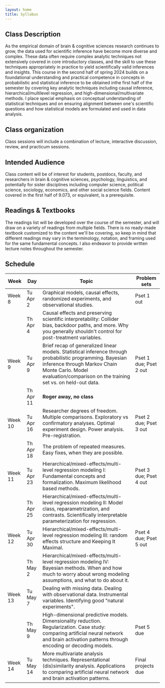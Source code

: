 ```yaml
---
layout: home
title: Syllabus
---
```


## Class Description

  As the empirical domain of brain & cognitive sciences research continues to grow, the data used for scientific inference have become more diverse and complex. These data often require complex analytic techniques not extensively covered in core introductory classes, and the skill to use these techniques appropriately in practice to yield scientifically valid inferences and insights. This course in the second half of spring 2024 builds on a foundational understanding and practical competence in concepts in probabilistic and statistical inference to be obtained inthe first half of the semester by covering key analytic techniques including causal inference, hierarchical/multilevel regression, and high-dimensional/multivariate methods. I place special emphasis on conceptual understanding of statistical techniques and on ensuring alignment between one's scientific questions and how statistical models are formulated and used in data analysis.


## Class organization

Class sessions will include a combination of lecture, interactive discussion, review, and practicum sessions.

## Intended Audience

Class content will be of interest for students, postdocs, faculty, and researchers in brain & cognitive sciences, psychology, linguistics, and potentially for sister disciplines including computer science, political science, sociology, economics, and other social science fields. Content covered in the first half of 9.073, or equivalent, is a prerequisite.

## Readings & Textbooks

The readings list will be developed over the course of the semester, and will draw on a variety of readings from multiple fields. There is no ready-made textbook customized to the content we'll be covering, so keep in mind that different readings may vary in the terminology, notation, and framing used for the same fundamental concepts. I also endeavor to provide written lecture notes throughout the semester.


## Schedule

<div style="text-align:center;">
<!--    <img src="{{ site.url }}{{ site.baseurl }}/assets/images/under_construction.jpg" alt="Statistical Inference in Brain & Cognitive Sciences, Spring 2024" style="width: 60%; max-width:300px; height:auto; padding-top:10px; padding-bottom:20px;"> -->
    </div>

| Week    | Day       | Topic                                                                                                                                                                                                                         | Problem sets           |
| ------- | --------- | ----------------------------------------------------------------------------------------------------------------------------------------------------------------------------------------------------------------------------- | ---------------------- |
| Week 8  | Tu Apr 2  | Graphical models, causal effects, randomized experiments, and observational studies.                                                                                                                                          | Pset 1 out             |
|         | Th Apr 4  | Causal effects and preserving scientific interpretability: Collider bias, backdoor paths, and more. Why you generally shouldn't control for post-treatment variables.                                                         |                        |
| Week 9  | Tu Apr 9  | Brief recap of generalized linear models. Statistical inference through probabilistic programming. Bayesian inference through Markov Chain Monte Carlo. Model evaluation/comparison on the training set vs. on held-out data. | Pset 1 due; Pset 2 out |
|         | Th Apr 11 | **Roger away, no class**                                                                                                                                                                                                      |                        |
| Week 10 | Tu Apr 16 | Researcher degrees of freedom. Multiple comparisons. Exploratory vs confirmatory analyses. Optimal experiment design. Power analysis. Pre-registration.                                                                       | Pset 2 due; Pset 3 out |
|         | Th Apr 18 | The problem of repeated measures. Easy fixes, when they are possible.                                                                                                                                                         |                        |
| Week 11 | Tu Apr 23 | Hierarchical/mixed-effects/multi-level regression modeling I: Fundamental concepts and formalization. Maximum likelihood based methods.                                                                                       | Pset 3 due; Pset 4 out |
|         | Th Apr 25 | Hierarchical/mixed-effects/multi-level regression modeling II: Model class, reparametrization, and contrasts. Scientifically interpretable parameterization for regression.                                                   |                        |
| Week 12 | Tu Apr 30 | Hierarchical/mixed-effects/multi-level regression modeling III: random effects structure and Keeping It Maximal.                                                                                                              | Pset 4 due; Pset 5 out |
|         | Th May 2  | Hierarchical/mixed-effects/multi-level regression modeling IV: Bayesian methods. When and how much to worry about wrong modeling assumptions, and what to do about it.                                                        |                        |
| Week 13 | Tu May 7  | Dealing with missing data. Dealing with observational data. Instrumental variables. Identifying good "natural experiments".                                                                                                   |                        |
|         | Th May 9  | High-dimensional predictive models. Dimensionality reduction. Regularization. Case study: comparing artificial neural network and brain activation patterns through encoding or decoding models.                              | Pset 5 due             |
| Week 14 | Tu May 14 | More multivariate analysis techniques. Representational (dis)similarity analysis. Applications to comparing artificial neural network and brain activation patterns.                                                          | Final projects due     |